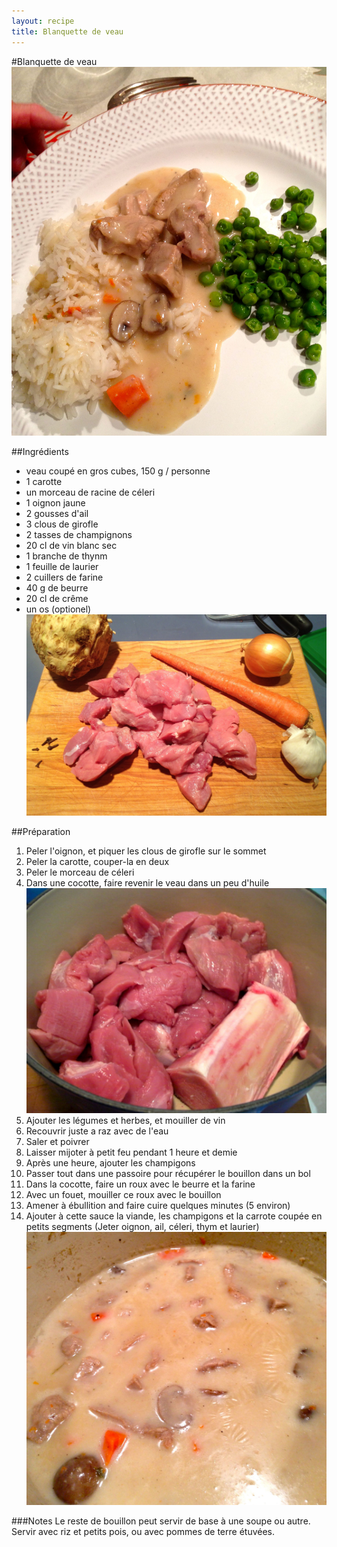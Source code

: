 ```yaml
---
layout: recipe
title: Blanquette de veau 
---
```

#Blanquette de veau
![image](img/blanquette1.jpg)   

##Ingrédients
* veau coupé en gros cubes, 150 g / personne
* 1 carotte
* un morceau de racine de céleri
* 1 oignon jaune
* 2 gousses d'ail
* 3 clous de girofle
* 2 tasses de champignons
* 20 cl de vin blanc sec
* 1 branche de thynm
* 1 feuille de laurier
* 2 cuillers de farine
* 40 g de beurre
* 20 cl de crême   
* un os (optionel)   
![image](img/blanquette2.jpg)   

##Préparation
1. Peler l'oignon, et piquer les clous de girofle sur le sommet
2. Peler la carotte, couper-la en deux
3. Peler le morceau de céleri
4. Dans une cocotte, faire revenir le veau dans un peu d'huile   
![image](img/blanquette4.jpg) 
5. Ajouter les légumes et herbes, et mouiller de vin
6. Recouvrir juste a raz avec de l'eau
7. Saler et poivrer
8. Laisser mijoter à petit feu pendant 1 heure et demie
9. Après une heure, ajouter les champigons
9. Passer tout dans une passoire pour récupérer le bouillon dans un bol
10. Dans la cocotte, faire un roux avec le beurre et la farine
11. Avec un fouet, mouiller ce roux avec le bouillon
12. Amener à ébullition and faire cuire quelques minutes (5 environ)
13. Ajouter à cette sauce la viande, les champigons et la carrote coupée en petits segments (Jeter oignon, ail, céleri, thym et laurier)   
![image](img/blanquette3.jpg) 

###Notes
Le reste de bouillon peut servir de base à une soupe ou autre.   
Servir avec riz et petits pois, ou avec pommes de terre étuvées.

